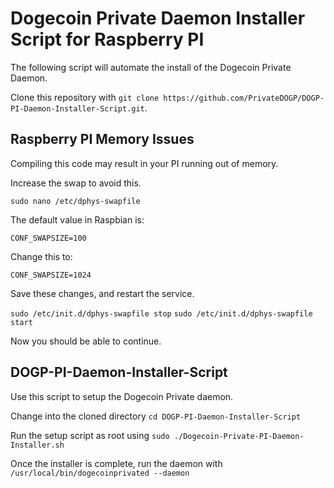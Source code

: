 # Dogecoin Private Daemon Installer Script for Raspberry PI

The following script will automate the install of the Dogecoin Private Daemon.

Clone this repository with ```git clone https://github.com/PrivateDOGP/DOGP-PI-Daemon-Installer-Script.git```.

## Raspberry PI Memory Issues
Compiling this code may result in your PI running out of memory.

Increase the swap to avoid this.

```sudo nano /etc/dphys-swapfile```

The default value in Raspbian is:

```CONF_SWAPSIZE=100```

Change this to:

```CONF_SWAPSIZE=1024```

Save these changes, and restart the service.

```sudo /etc/init.d/dphys-swapfile stop```
```sudo /etc/init.d/dphys-swapfile start```

Now you should be able to continue.

## DOGP-PI-Daemon-Installer-Script
Use this script to setup the Dogecoin Private daemon. 

Change into the cloned directory ```cd DOGP-PI-Daemon-Installer-Script```

Run the setup script as root using ```sudo ./Dogecoin-Private-PI-Daemon-Installer.sh```

Once the installer is complete, run the daemon with ```/usr/local/bin/dogecoinprivated --daemon```